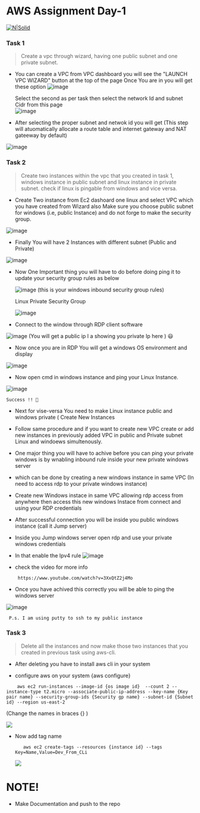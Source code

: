 # AWS Assignment Day-1

[![N|Solid](https://upload.wikimedia.org/wikipedia/commons/thumb/5/5c/AWS_Simple_Icons_AWS_Cloud.svg/100px-AWS_Simple_Icons_AWS_Cloud.svg.png)](https://nodesource.com/products/nsolid)


### Task 1
> Create a vpc through wizard, having one public subnet and one private subnet.
 
 * You can create a VPC from VPC dashboard you will see the "LAUNCH VPC WIZARD" button at the top of the page
    Once You are in you will get these option
 ![image](images/optionvpc.png)
    
    Select the second as per task then select the network Id and subnet Cidr from this page  
 ![image](images/Subnetnvp.png)

 * After selecting the proper subnet and netwok id you will get (This step will atuomatically allocate a route table and internet gateway and NAT gateeway by default)

 ![image](images/wizardvpc.png)

### Task 2
> Create two instances within the vpc that you created in task 1, windows instance in public subnet and linux instance in private subnet. check if linux is pingable from windows and vice versa.


 * Create Two instance from Ec2 dashoard one linux and select VPC which you have created from Wizard also Make sure you choose public subnet for windows (i.e, public Instance) and do not forge to make the security group. 

  ![image](images/intance.png)

 * Finally You will have 2 Instances with different subnet (Public and Private)

  ![image](images/inst.png)

 * Now One Important thing you will have to do before doing ping it to update your security group rules as below

    ![image](images/winSG.png)
    (this is your windows inbound security group rules)

    Linux Private Security Group 

    ![image](images/linuxSG.png)


 * Connect to the window through RDP client software

 ![image](images/connectwindo.png)
    (You will get a public ip I a showing you private Ip here ) 😃

* Now once you are in RDP You will get a windows OS environment and display

 ![image](images/succcessfullRdp.png)



* Now open cmd in windows instance and ping your Linux Instance.

![image](images/pinglinux.png)

    Success !! 🤘
 
 * Next for vise-versa You need to make Linux instance public and windows private ( Create New Instances

 * Follow same procedure and if you want to create new VPC create or add new instances in previously added VPC in public and Private subnet Linux and windoews simultenously. 

 * One major thing you will have to achive before you can ping your private windows is by  wnabling inbound rule inside your new private windows server 
 * which can be done by creating a new windows instance in same VPC (In need to access rdp to your private windows instance) 
 * Create new Windows instace in same VPC allowing rdp access from anywhere then access this new windows Instace from connect and using your RDP credentials

 * After successful connection you will be inside you public windows instance (call it Jump server)

 * Inside you Jump windows server open rdp and use your private windows credentials

 * In that enable the Ipv4 rule 
 ![image](images/allowipv4impc.png)
 
  * check the video for more info
   
    ```  https://www.youtube.com/watch?v=3XxQtZ2j4Mo ```

 * Once you have achived this correctly you will be able to ping the windows server

  ![image](images/pingwindowprivate.png)

     P.s. I am using putty to ssh to my public instance

### Task 3
> Delete all the instances and now make those two instances that you created in previous task using aws-cli.

  * After deleting you have to install aws cli in your system
  
  * configure aws on your system {aws configure}

  ``` 
      aws ec2 run-instances --image-id {os image id}  --count 2 --instance-type t2.micro --associate-public-ip-address --key-name {Key pair name} --security-group-ids {Security gp name} --subnet-id {Subnet id} --region us-east-2

  ```
  (Change the names in braces {} )

   ![](images/aws-cli.png)

   * Now add tag name

      ```
         aws ec2 create-tags --resources {instance id} --tags Key=Name,Value=Dev_From_CLi

      ```

      ![](images/weinst.png)

#  NOTE!
  - Make Documentation and push to the repo

